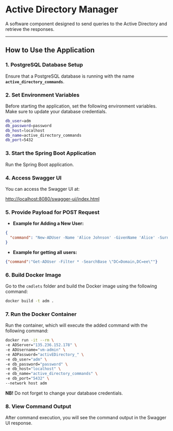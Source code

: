 # Active Directory Manager

A software component designed to send queries to the Active Directory and retrieve the responses.

---

## How to Use the Application

### 1. PostgreSQL Database Setup
Ensure that a PostgreSQL database is running with the name **`active_directory_commands`**.

### 2. Set Environment Variables
Before starting the application, set the following environment variables. Make sure to update your database credentials.

```bash
db_user=adm
db_password=password
db_host=localhost
db_name=active_directory_commands
db_port=5432
```
### 3. Start the Spring Boot Application
Run the Spring Boot application.

### 4. Access Swagger UI
You can access the Swagger UI at:

[http://localhost:8080/swagger-ui/index.html](http://localhost:8080/swagger-ui/index.html)

### 5. Provide Payload for POST Request

- **Example for Adding a New User:**

```json
{
  "command": "New-ADUser -Name 'Alice Johnson' -GivenName 'Alice' -Surname 'Johnson' -SamAccountName 'ajohnson012' -UserPrincipalName 'ajohnnson02@domain.com' -Path 'CN=Users,DC=Domain,DC=ee' -AccountPassword (ConvertTo-SecureString 'ComplexP@ssw0rd4567' -AsPlainText -Force) -Enabled $true"
}
```

- **Example for getting all users:**

```json
{"command":"Get-ADUser -Filter * -SearchBase \"DC=Domain,DC=ee\""}
```
### 6. Build Docker Image
Go to the `cmdlets` folder and build the Docker image using the following command:

```bash
docker build -t adm .
```

### 7. Run the Docker Container
Run the container, which will execute the added command with the following command:

```bash
docker run -it --rm \
-e ADServer="135.236.152.178" \
-e ADUsername="vm-admin" \
-e ADPassword="activEDirectory_" \
-e db_user="adm" \
-e db_password="password" \
-e db_host="localhost" \
-e db_name="active_directory_commands" \
-e db_port="5432" \
--network host adm
```
**NB!** Do not forget to change your database credentials.

### 8. View Command Output
After command execution, you will see the command output in the Swagger UI response.
